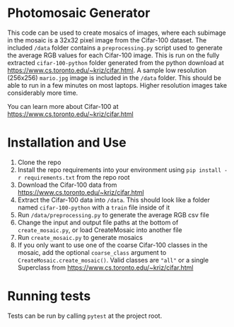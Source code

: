 # Photomosaic Generator

This code can be used to create mosaics of images, where each subimage in the mosaic is a 32x32 pixel image from the 
Cifar-100 dataset. The included `/data` folder contains a `preprocessing.py` script used to generate the average RGB 
values for each Cifar-100 image. This is run on the fully extracted `cifar-100-python` folder generated from the python 
download at <https://www.cs.toronto.edu/~kriz/cifar.html>. A sample low resolution (256x256) `mario.jpg` image is 
included in the `/data` folder. This should be able to run in a few minutes on most laptops. Higher resolution images 
take considerably more time.

You can learn more about Cifar-100 at 
<https://www.cs.toronto.edu/~kriz/cifar.html>

# Installation and Use

1. Clone the repo
1. Install the repo requirements into your environment using `pip install -r requirements.txt` from the repo root
1. Download the Cifar-100 data from <https://www.cs.toronto.edu/~kriz/cifar.html>
1. Extract the Cifar-100 data into `/data`. This should look like a folder named `cifar-100-python` with a `train` file 
inside of it
1. Run `/data/preprocessing.py` to generate the average RGB csv file
1. Change the input and output file paths at the bottom of `create_mosaic.py`, or load CreateMosaic into another file
1. Run `create_mosaic.py` to generate mosaics
1. If you only want to use one of the coarse Cifar-100 classes in the mosaic, add the optional `coarse_class` argument 
to `CreateMosaic.create_mosaic()`. Valid classes are `"all"` or a single Superclass from 
<https://www.cs.toronto.edu/~kriz/cifar.html> 

# Running tests

Tests can be run by calling `pytest` at the project root.